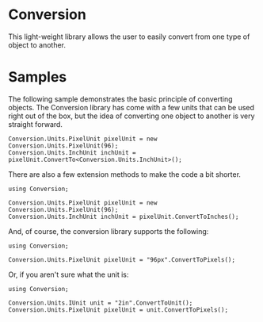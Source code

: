 Conversion
==========

This light-weight library allows the user to easily convert from one type of object to another.

Samples
=======

The following sample demonstrates the basic principle of converting objects.  The Conversion library has come with a few units that can be used right out of the box, but the idea of converting one object to another is very straight forward.

    Conversion.Units.PixelUnit pixelUnit = new Conversion.Units.PixelUnit(96);
    Conversion.Units.InchUnit inchUnit = pixelUnit.ConvertTo<Conversion.Units.InchUnit>();
  
There are also a few extension methods to make the code a bit shorter.

    using Conversion;
    
    Conversion.Units.PixelUnit pixelUnit = new Conversion.Units.PixelUnit(96);
    Conversion.Units.InchUnit inchUnit = pixelUnit.ConvertToInches();
    
And, of course, the conversion library supports the following:

    using Conversion;
    
    Conversion.Units.PixelUnit pixelUnit = "96px".ConvertToPixels();
    
Or, if you aren't sure what the unit is:

    using Conversion;
    
    Conversion.Units.IUnit unit = "2in".ConvertToUnit();
    Conversion.Units.PixelUnit pixelUnit = unit.ConvertToPixels();